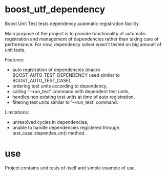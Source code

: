 boost_utf_dependency
====================

Boost Unit Test tests dependency automatic registration facility.

Main purpose of the project is to provide functionality of automatic registration and management of dependencies rather than taking care of performance.
For now, dependency solver wasn't tested on big amount of unit tests.

Features:
- auto registration of dependencies (macro BOOST_AUTO_TEST_DEPENDENCY used similar to BOOST_AUTO_TEST_CASE),
- ordering test units according to dependency,
- calling '--run_test' command with dependent test units,
- handles non existing test units at time of auto registration,
- filtering test units similar to '--run_test' command.

Limitations:
- unresolved cycles in dependencies,
- unable to handle dependencies registered through test_case::dependes_on() method.


use
===

Project contains unit tests of itself and simple example of use.

